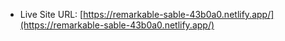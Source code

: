 - Live Site URL: [https://remarkable-sable-43b0a0.netlify.app/](https://remarkable-sable-43b0a0.netlify.app/)
